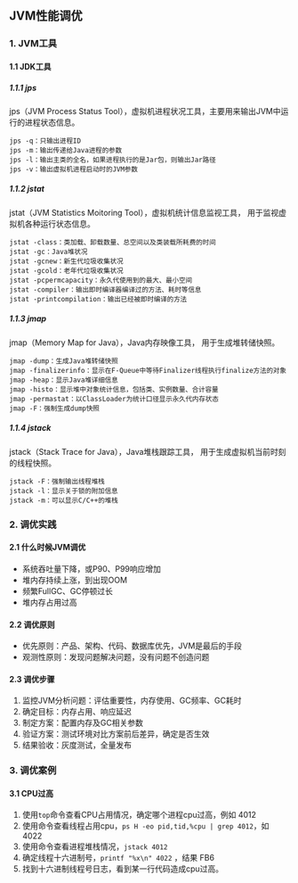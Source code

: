 ## JVM性能调优



### 1. JVM工具

#### 1.1 JDK工具

##### 1.1.1  jps

jps（JVM Process Status Tool），虚拟机进程状况工具，主要用来输出JVM中运行的进程状态信息。

```shell
jps -q：只输出进程ID
jps -m：输出传递给Java进程的参数
jps -l：输出主类的全名，如果进程执行的是Jar包，则输出Jar路径
jps -v：输出虚拟机进程启动时的JVM参数
```

##### 1.1.2  jstat

jstat（JVM Statistics Moitoring Tool），虚拟机统计信息监视工具， 用于监视虚拟机各种运行状态信息。

```shell
jstat -class：类加载、卸载数量、总空间以及类装载所耗费的时间
jstat -gc：Java堆状况
jstat -gcnew：新生代垃圾收集状况
jstat -gcold：老年代垃圾收集状况
jstat -pcpermcapacity：永久代使用到的最大、最小空间
jstat -compiler：输出即时编译器编译过的方法、耗时等信息
jstat -printcompilation：输出已经被即时编译的方法
```

##### 1.1.3  jmap

jmap（Memory Map for Java），Java内存映像工具， 用于生成堆转储快照。

```shell
jmap -dump：生成Java堆转储快照
jmap -finalizerinfo：显示在F-Queue中等待Finalizer线程执行finalize方法的对象
jmap -heap：显示Java堆详细信息
jmap -histo：显示堆中对象统计信息，包括类、实例数量、合计容量
jmap -permastat：以ClassLoader为统计口径显示永久代内存状态
jmap -F：强制生成dump快照
```

##### 1.1.4  jstack

jstack（Stack Trace for Java），Java堆栈跟踪工具， 用于生成虚拟机当前时刻的线程快照。

```shell
jstack -F：强制输出线程堆栈
jstack -l：显示关于锁的附加信息
jstack -m：可以显示C/C++的堆栈
```

### 2. 调优实践

#### 2.1 什么时候JVM调优

- 系统吞吐量下降，或P90、P99响应增加
- 堆内存持续上涨，到出现OOM
- 频繁FullGC、GC停顿过长
- 堆内存占用过高

#### 2.2 调优原则

- 优先原则：产品、架构、代码、数据库优先，JVM是最后的手段
- 观测性原则：发现问题解决问题，没有问题不创造问题

#### 2.3 调优步骤

1. 监控JVM分析问题：评估重要性，内存使用、GC频率、GC耗时
2. 确定目标：内存占用、响应延迟
3. 制定方案：配置内存及GC相关参数
4. 验证方案：测试环境对比方案前后差异，确定是否生效
5. 结果验收：灰度测试，全量发布

### 3. 调优案例

#### 3.1 CPU过高

1. 使用`top`命令查看CPU占用情况，确定哪个进程cpu过高，例如 4012
2. 使用命令查看线程占用cpu，`ps H -eo pid,tid,%cpu | grep 4012`，如 4022
3. 使用命令查看进程堆栈情况，`jstack 4012`
4. 确定线程十六进制号，`printf "%x\n" 4022`  ，结果 FB6
5. 找到十六进制线程号日志，看到某一行代码造成cpu过高。

